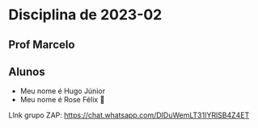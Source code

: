 ﻿# Disciplina de 2023-02

## Prof Marcelo

## Alunos

* Meu nome é Hugo Júnior
* Meu nome é Rose Félix :sunflower:

LInk grupo ZAP: https://chat.whatsapp.com/DIDuWemLT31IYRlSB4Z4ET
